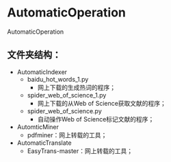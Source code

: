 # AutomaticOperation
 AutomaticOperation

## 文件夹结构：

- AutomaticIndexer
    - baidu_hot_words_1.py
        - 网上下载的生成热词的程序；
    - spider_web_of_science_1.py
        - 网上下载的从Web of Science获取文献的程序；
    - spider_web_of_science.py
        - 自动操作Web of Science标记文献的程序；
- AutomticMiner
    - pdfminer：网上转载的工具；
- AutomaticTranslate
    - EasyTrans-master：网上转载的工具；